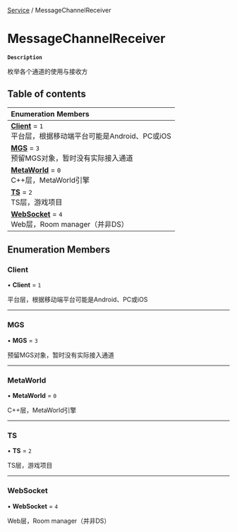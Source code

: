 [Service](../modules/Service.Service.md) / MessageChannelReceiver

# MessageChannelReceiver <Badge type="tip" text="Enumeration" />

**`Description`**

枚举各个通道的使用与接收方

## Table of contents

| Enumeration Members |
| :-----|
| **[Client](Service.MessageChannelReceiver.md#client)** = ``1`` <br> 平台层，根据移动端平台可能是Android、PC或iOS|
| **[MGS](Service.MessageChannelReceiver.md#mgs)** = ``3`` <br> 预留MGS对象，暂时没有实际接入通道|
| **[MetaWorld](Service.MessageChannelReceiver.md#metaworld)** = ``0`` <br> C++层，MetaWorld引擎|
| **[TS](Service.MessageChannelReceiver.md#ts)** = ``2`` <br> TS层，游戏项目|
| **[WebSocket](Service.MessageChannelReceiver.md#websocket)** = ``4`` <br> Web层，Room manager（并非DS）|

## Enumeration Members

### Client

• **Client** = ``1``

平台层，根据移动端平台可能是Android、PC或iOS

___

### MGS

• **MGS** = ``3``

预留MGS对象，暂时没有实际接入通道

___

### MetaWorld

• **MetaWorld** = ``0``

C++层，MetaWorld引擎

___

### TS

• **TS** = ``2``

TS层，游戏项目

___

### WebSocket

• **WebSocket** = ``4``

Web层，Room manager（并非DS）
